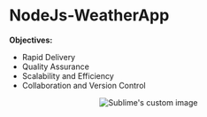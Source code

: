 # NodeJs-WeatherApp
**Objectives:**
* Rapid Delivery
* Quality Assurance
* Scalability and Efficiency
* Collaboration and Version Control

<p align="center">
  <img src="https://github.com/Mrudula274/NodeJs-WeatherApp/assets/121959719/6585d2eb-8809-4885-ad1d-dfd5977a1a0e" alt="Sublime's custom image"/>
</p>

